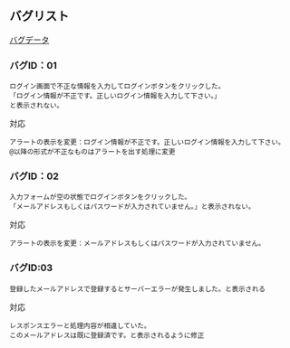 ## バグリスト

[バグデータ](/Users/tatu/Documents/GitHub/Portfolio-Nextjs/playwright-report/data/32f10e9f25120eb20fe0bc53117e3f78b524ee0e.md)

### バグID：01

```
ログイン画面で不正な情報を入力してログインボタンをクリックした。
「ログイン情報が不正です。正しいログイン情報を入力して下さい。」
と表示されない。
```

対応
```
アラートの表示を変更：ログイン情報が不正です。正しいログイン情報を入力して下さい。
@以降の形式が不正なものはアラートを出す処理に変更
```

### バグID：02
```
入力フォームが空の状態でログインボタンをクリックした。
「メールアドレスもしくはパスワードが入力されていません。」と表示されない。
```

対応
```
アラートの表示を変更：メールアドレスもしくはパスワードが入力されていません。
```

### バグID:03
```
登録したメールアドレスで登録するとサーバーエラーが発生しました。と表示される
```

対応
```
レスポンスエラーと処理内容が相違していた。
このメールアドレスは既に登録済です。と表示されるように修正
```

